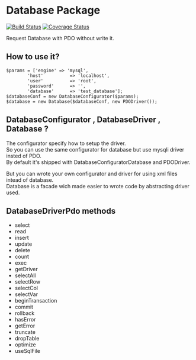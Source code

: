 # Database Package

[![Build Status](https://travis-ci.org/rancoud/Database.svg?branch=master)](https://travis-ci.org/rancoud/Database) [![Coverage Status](https://coveralls.io/repos/github/rancoud/Database/badge.svg?branch=master)](https://coveralls.io/github/rancoud/Database?branch=master)

Request Database with PDO without write it.  

## How to use it?
```
$params = ['engine' => 'mysql',
        'host'          => 'localhost',
        'user'          => 'root',
        'password'      => '',
        'database'      => 'test_database'];
$databaseConf = new DatabaseConfigurator($params);  
$database = new Database($databaseConf, new PDODriver());  
```

## DatabaseConfigurator , DatabaseDriver , Database ?
The configurator specify how to setup the driver.  
So you can use the same configurator for database but use mysqli driver insted of PDO.  
By default it's shipped with DatabaseConfiguratorDatabase and PDODriver.  

But you can wrote your own configurator and driver for using xml files intead of database.  
Database is a facade wich made easier to wrote code by abstracting driver used.

## DatabaseDriverPdo methods
* select  
* read  
* insert  
* update  
* delete  
* count  
* exec  
* getDriver  
* selectAll  
* selectRow  
* selectCol  
* selectVar  
* beginTransaction  
* commit  
* rollback  
* hasError  
* getError  
* truncate  
* dropTable  
* optimize  
* useSqlFile  